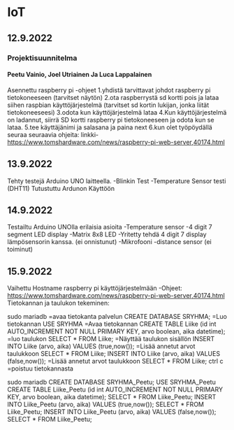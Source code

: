 # IoT
## 12.9.2022
### Projektisuunnitelma
#### Peetu Vainio, Joel Utriainen Ja Luca Lappalainen
Asennettu raspberry pi
-ohjeet
1.yhdistä tarvittavat johdot raspberry pi tietokoneeseen (tarvitset näytön)
2.ota raspberrystä sd kortti pois ja lataa siihen raspbian käyttöjärjestelmä (tarvitset sd kortin lukijan, jonka liität tietokoneeseesi)
3.odota kun käyttöjärjestelmä lataa
4.Kun käyttöjärjestelmä on ladannut, siirrä SD kortti raspberry pi tietokoneeseen ja odota kun se lataa.
5.tee käyttäjänimi ja salasana ja paina next
6.kun olet työpöydällä seuraa seuraavia ohjeita: linkki- https://www.tomshardware.com/news/raspberry-pi-web-server,40174.html
## 13.9.2022
Tehty testejä Arduino UNO laitteella.
-Blinkin Test
-Temperature Sensor testi (DHT11)
Tutustuttu Ardunon Käyttöön
## 14.9.2022
Testailtu Arduino UNOlla erilaisia asioita
-Temperature sensor
-4 digit 7 segment LED display
-Matrix 8x8 LED
-Yritetty tehdä 4 digit 7 display lämpösensorin kanssa. (ei onnistunut)
-Mikrofooni
-distance sensor (ei toiminut)
## 15.9.2022
Vaihettu Hostname raspberry pi käyttöjärjestelmään
-Ohjeet: https://www.tomshardware.com/news/raspberry-pi-web-server,40174.html
Tietokannan ja taulukon tekeminen:

sudo mariadb =avaa tietokanta palvelun
CREATE DATABASE SRYHMA; =Luo tietokannan
USE SRYHMA =Avaa tietokannan
CREATE TABLE Liike (id int AUTO_INCREMENT NOT NULL PRIMARY KEY, arvo boolean, aika datetime); =luo taulukon
SELECT * FROM Liike; =Näyttää taulukon sisällön
INSERT INTO Liike (arvo, aika) VALUES (true,now()); =Lisää annetut arvot taulukkoon
SELECT * FROM Liike;
INSERT INTO Liike (arvo, aika) VALUES (false,now()); =Lisää annetut arvot taulukkoon
SELECT * FROM Liike;
ctrl c =poistuu tietokannasta

sudo mariadb
CREATE DATABASE SRYHMA_Peetu;
USE SRYHMA_Peetu
CREATE TABLE Liike_Peetu (id int AUTO_INCREMENT NOT NULL PRIMARY KEY, arvo boolean, aika datetime);
SELECT * FROM Liike_Peetu;
INSERT INTO Liike_Peetu (arvo, aika) VALUES (true,now());
SELECT * FROM Liike_Peetu;
INSERT INTO Liike_Peetu (arvo, aika) VALUES (false,now());
SELECT * FROM Liike_Peetu;
